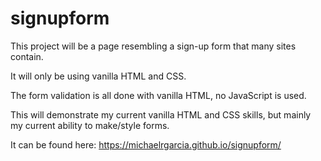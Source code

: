 # signupform
This project will be a page  resembling a sign-up form that many sites contain.

It will only be using vanilla HTML and CSS.

The form validation is all done with vanilla HTML, no JavaScript is used.

This will demonstrate my current vanilla HTML and CSS skills, but mainly my current ability to make/style forms.

It can be found here: https://michaelrgarcia.github.io/signupform/